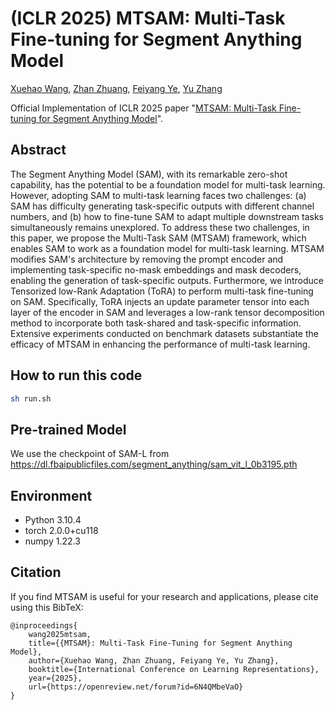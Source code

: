 # (ICLR 2025) MTSAM: Multi-Task Fine-tuning for Segment Anything Model

[Xuehao Wang](https://openreview.net/profile?id=~Xuehao_Wang3), [Zhan Zhuang](https://openreview.net/profile?id=~Zhan_Zhuang1), [Feiyang Ye](https://openreview.net/profile?id=~Feiyang_Ye4), [Yu Zhang](https://openreview.net/profile?id=~Yu_Zhang3)

Official Implementation of ICLR 2025 paper "[MTSAM: Multi-Task Fine-tuning for Segment Anything Model](https://openreview.net/forum?id=6N4QMbeVaO)".

## Abstract

The Segment Anything Model (SAM), with its remarkable zero-shot capability, has the potential to be a foundation model for multi-task learning. However, adopting SAM to multi-task learning faces two challenges: (a) SAM has difficulty generating task-specific outputs with different channel numbers, and (b) how to fine-tune SAM to adapt multiple downstream tasks simultaneously remains unexplored. To address these two challenges, in this paper, we propose the Multi-Task SAM (MTSAM) framework, which enables SAM to work as a foundation model for multi-task learning. MTSAM modifies SAM's architecture by removing the prompt encoder and implementing task-specific no-mask embeddings and mask decoders, enabling the generation of task-specific outputs. Furthermore, we introduce Tensorized low-Rank Adaptation (ToRA) to perform multi-task fine-tuning on SAM. Specifically, ToRA injects an update parameter tensor into each layer of the encoder in SAM and leverages a low-rank tensor decomposition method to incorporate both task-shared and task-specific information. Extensive experiments conducted on benchmark datasets substantiate the efficacy of MTSAM in enhancing the performance of multi-task learning.

## How to run this code

```sh
sh run.sh
```

## Pre-trained Model

We use the checkpoint of SAM-L from https://dl.fbaipublicfiles.com/segment_anything/sam_vit_l_0b3195.pth

## Environment

+ Python 3.10.4
+ torch 2.0.0+cu118
+ numpy 1.22.3

## Citation

If you find MTSAM is useful for your research and applications, please cite using this BibTeX:

```b
@inproceedings{
    wang2025mtsam,
    title={{MTSAM}: Multi-Task Fine-Tuning for Segment Anything Model},
    author={Xuehao Wang, Zhan Zhuang, Feiyang Ye, Yu Zhang},
    booktitle={International Conference on Learning Representations},
    year={2025},
    url={https://openreview.net/forum?id=6N4QMbeVaO}
}
```

